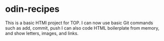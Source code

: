 # odin-recipes
This is a basic HTMl project for TOP.
I can now use basic Git commands such as add, commit, push
I can also code HTML boilerplate from memory, and show letters, images, and links.
